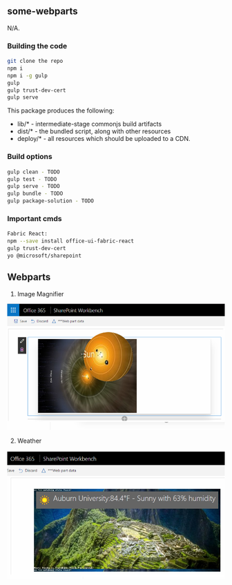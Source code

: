 ## some-webparts

N/A.

### Building the code

```bash
git clone the repo
npm i
npm i -g gulp
gulp
gulp trust-dev-cert
gulp serve
```

This package produces the following:

* lib/* - intermediate-stage commonjs build artifacts
* dist/* - the bundled script, along with other resources
* deploy/* - all resources which should be uploaded to a CDN.

### Build options

```bash
gulp clean - TODO
gulp test - TODO
gulp serve - TODO
gulp bundle - TODO
gulp package-solution - TODO
```

### Important cmds

```bash
Fabric React:
npm --save install office-ui-fabric-react
gulp trust-dev-cert
yo @microsoft/sharepoint
```

## Webparts ##

1) Image Magnifier

![Image Magnifier](https://raw.githubusercontent.com/CodeHeight/TypeScript-Examples/master/images/solarsystem.png)

2) Weather

![Weather](https://raw.githubusercontent.com/CodeHeight/TypeScript-Examples/master/images/weather.png)

